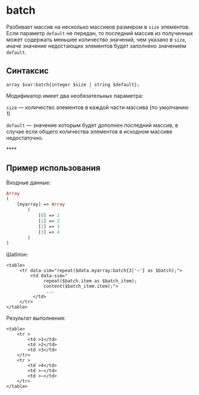 # batch

Разбивает массив на несколько массивов размером в `size` элементов. Если параметр `default` не передан, то последний массив из полученных может содержать меньшее количество значений, чем указано в `size`, иначе значение недостающих элементов будет заполнено значением `default`.

## **Синтаксис**

```text
array $var:batch{integer $size | string $default};
```

Модификатор имеет два необязательных параметра:

`size` — количество элементов в каждой части массива \(по умолчанию 1\)

`default` — значение которым будет дополнен последний массив, в случае если общего количества элементов в исходном массиве недостаточно.

\*\*\*\*

## **Пример использования**

Входные данные:

```php
Array
(
    [myarray] => Array
        (
            [0] => 1
            [1] => 2
            [2] => 3
            [3] => 4
        )
)
```

Шаблон:

```markup
<table>
     <tr data-sim="repeat($data.myarray:batch{3|'—'} as $batch);">
         <td data-sim="
              repeat($batch.item as $batch_item); 
              content($batch_item.item);">
               ... 
          </td>
     </tr>
</table>​
```

Результат выполнения:

```markup
<table>
    <tr >
        <td >1</td>
        <td >2</td>
        <td >3</td>
    </tr>
    <tr >
        <td >4</td>
        <td >—</td>
        <td >—</td>
    </tr>
</table>
```


